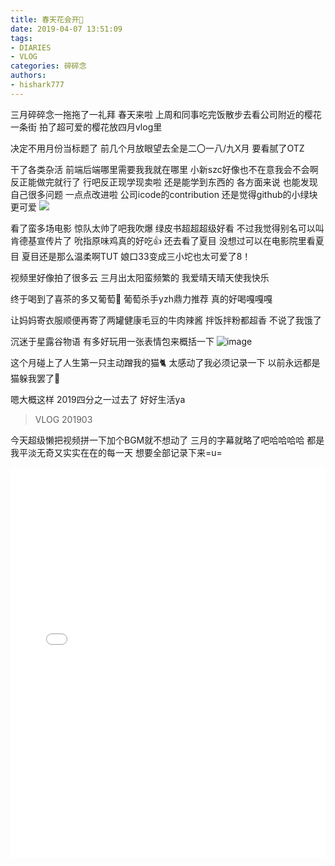 ```yaml
---
title: 春天花会开🌸
date: 2019-04-07 13:51:09
tags: 
- DIARIES
- VLOG
categories: 碎碎念
authors:
- hishark777
---
```

三月碎碎念一拖拖了一礼拜
春天来啦
上周和同事吃完饭散步去看公司附近的樱花一条街
拍了超可爱的樱花放四月vlog里
<!--more-->
决定不用月份当标题了
前几个月放眼望去全是二〇一八/九X月
要看腻了OTZ

干了各类杂活
前端后端哪里需要我我就在哪里
小新szc好像也不在意我会不会啊反正能做完就行了
行吧反正现学现卖啦
还是能学到东西的 各方面来说
也能发现自己很多问题
一点点改进啦
公司icode的contribution
还是觉得github的小绿块更可爱
![](https://user-images.githubusercontent.com/29684201/55679967-4dd68d00-5946-11e9-9455-ce245a4f1f16.png)

看了蛮多场电影
惊队太帅了吧我吹爆
绿皮书超超超级好看
不过我觉得别名可以叫肯德基宣传片了
吮指原味鸡真的好吃👍
还去看了夏目
没想过可以在电影院里看夏目
夏目还是那么温柔啊TUT
娘口33变成三小坨也太可爱了8！

视频里好像拍了很多云
三月出太阳蛮频繁的
我爱晴天晴天使我快乐

终于喝到了喜茶的多又葡萄🍇
葡萄杀手yzh鼎力推荐
真的好喝嘎嘎嘎

让妈妈寄衣服顺便再寄了两罐健康毛豆的牛肉辣酱
拌饭拌粉都超香
不说了我饿了

沉迷于星露谷物语
有多好玩用一张表情包来概括一下
![image](https://user-images.githubusercontent.com/29684201/55680209-3a78f100-5949-11e9-959e-b2974235bc84.png)

这个月碰上了人生第一只主动蹭我的猫🐈
太感动了我必须记录一下
以前永远都是猫躲我罢了😤

嗯大概这样
2019四分之一过去了
好好生活ya

>VLOG 201903

今天超级懒把视频拼一下加个BGM就不想动了
三月的字幕就略了吧哈哈哈哈
都是我平淡无奇又实实在在的每一天
想要全部记录下来=u=
<iframe src="//player.bilibili.com/player.html?aid=48601979&cid=85096200&page=1" scrolling="no" border="0" frameborder="no" framespacing="0" allowfullscreen="true" width="100%" height="625"> </iframe>

